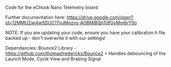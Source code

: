 Code for the eChook Nano Telemetry board.

Further documentation here: https://drive.google.com/open?id=12MMUZwj4w5DUC1TnJMnzvs-AOBMiBQhTdfGyMm6rY0o

NOTE: If you are updating your code, ensure you have your calibration.h file backed up - don't overwrite it with our settings!

Dependancies:
Bounce2 Library - https://github.com/thomasfredericks/Bounce2
    > Handles debouncing of the Launch Mode, Cycle View and Braking Signal